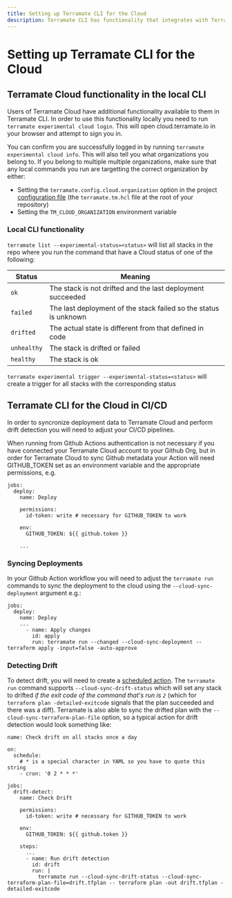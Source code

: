 ```yaml
---
title: Setting up Terramate CLI for the Cloud
description: Terramate CLI has functionality that integrates with Terramate Cloud
---
```


# Setting up Terramate CLI for the Cloud

## Terramate Cloud functionality in the local CLI

Users of Terramate Cloud have additional functionality available to them in Terramate CLI. In order to use this functionality locally you need to run `terramate experimental cloud login`. This will open cloud.terramate.io in your browser and attempt to sign you in.

You can confirm you are successfully logged in by running `terramate experimental cloud info`. This will also tell you what organizations you belong to. If you belong to multiple multiple organizations, make sure that any local commands you run are targetting the correct organization by either:

- Setting the `terramate.config.cloud.organization` option in the project [configuration file](/docs/cli/configuration/project-config.md) (the `terramate.tm.hcl` file at the root of your repository)
- Setting the `TM_CLOUD_ORGANIZATION` environment variable

### Local CLI functionality

`terramate list --experimental-status=<status>` will list all stacks in the repo where you run the command that have a Cloud status of one of the following:

| Status      | Meaning                                                          |
| ----------- | ---------------------------------------------------------------- |
| `ok`        | The stack is not drifted and the last deployment succeeded       |
| `failed`    | The last deployment of the stack failed so the status is unknown |
| `drifted`   | The actual state is different from that defined in code          |
| `unhealthy` | The stack is drifted or failed                                   |
| `healthy`   | The stack is ok                                                  |

`terramate experimental trigger --experimental-status=<status>` will create a trigger for all stacks with the corresponding status

## Terramate CLI for the Cloud in CI/CD

In order to syncronize deployment data to Terramate Cloud and perform drift detection you will need to adjust your CI/CD pipelines.

When running from Github Actions authentication is not necessary if you have connected your Terramate Cloud account to your Github Org, but in order for Terramate Cloud to sync Github metadata your Action will need GITHUB_TOKEN set as an environment variable and the appropriate permissions, e.g.

```
jobs:
  deploy:
    name: Deploy

    permissions:
      id-token: write # necessary for GITHUB_TOKEN to work

    env:
      GITHUB_TOKEN: ${{ github.token }}

    ...
```

### Syncing Deployments

In your Github Action workflow you will need to adjust the `terramate run` commands to sync the deployment to the cloud using the `--cloud-sync-deployment` argument e.g.:

```
jobs:
  deploy:
    name: Deploy
    ...
      - name: Apply changes
        id: apply
        run: terramate run --changed --cloud-sync-deployment -- terraform apply -input=false -auto-approve
```

### Detecting Drift

To detect drift, you will need to create a [scheduled action](https://docs.github.com/en/actions/using-workflows/events-that-trigger-workflows#schedule). The `terramate run` command supports `--cloud-sync-drift-status` which will set any stack to drifted _if the exit code of the command that's run is `2`_ (which for `terraform plan -detailed-exitcode` signals that the plan succeeded and there was a diff). Terramate is also able to sync the drifted plan with the `--cloud-sync-terraform-plan-file` option, so a typical action for drift detection would look something like:

```
name: Check drift on all stacks once a day

on:
  schedule:
    # * is a special character in YAML so you have to quote this string
    - cron: '0 2 * * *'

jobs:
  drift-detect:
    name: Check Drift

    permissions:
      id-token: write # necessary for GITHUB_TOKEN to work

    env:
      GITHUB_TOKEN: ${{ github.token }}

    steps:
      ... 
      - name: Run drift detection
        id: drift
        run: |
          terramate run --cloud-sync-drift-status --cloud-sync-terraform-plan-file=drift.tfplan -- terraform plan -out drift.tfplan -detailed-exitcode
```
